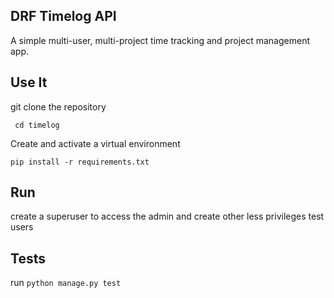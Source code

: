 ## DRF Timelog API

A simple multi-user, multi-project time tracking and project management app.

## Use It

git clone the repository

` cd timelog`

Create and activate a virtual environment

`pip install -r requirements.txt`

## Run

create a superuser to access the admin and create other less privileges test users

## Tests

run `python manage.py test`
